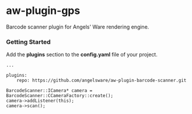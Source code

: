 # aw-plugin-gps

Barcode scanner plugin for Angels' Ware rendering engine.

### Getting Started

Add the **plugins** section to the **config.yaml** file of your project.

```
...

plugins:
	repo: https://github.com/angelsware/aw-plugin-barcode-scanner.git
```

```
BarcodeScanner::ICamera* camera = BarcodeScanner::CCameraFactory::create();
camera->addListener(this);
camera->scan();

```
